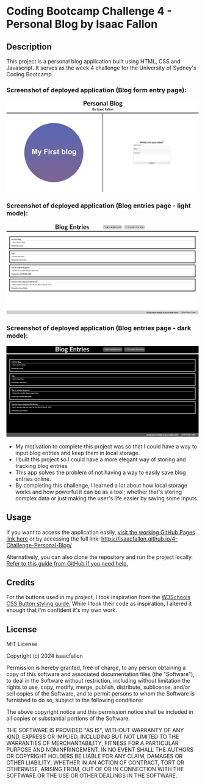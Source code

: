 # Coding Bootcamp Challenge 4 - Personal Blog by Isaac Fallon

## Description

This project is a personal blog application built using HTML, CSS and Javascript. It serves as the week 4 challenge for the University of Sydney's Coding Bootcamp.

### Screenshot of deployed application (Blog form entry page):

![Screenshot of deployed application showing blog form page.](./assets/images/IF-Challenge-4_Blog-Form.png)

### Screenshot of deployed application (Blog entries page - light mode):

![Screenshot of deployed application showing blog entries page in light mode.](./assets/images/IF-Challenge-4_Blog-Entries(Light).png)

### Screenshot of deployed application (Blog entries page - dark mode):

![Screenshot of deployed application showing blog entries page in dark mode.](./assets/images/IF-Challenge-4_Blog-Entries(Dark).png)

- My motivation to complete this project was so that I could have a way to input blog entries and keep them in local storage. 
- I built this project so I could have a more elegant way of storing and tracking blog entries.
- This app solves the problem of not having a way to easily save blog entries online. 
- By completing this challenge, I learned a lot about how local storage works and how powerful it can be as a tool; whether that's storing complex data or just making the user's life easier by saving some inputs. 

## Usage

If you want to access the application easily, [visit the working GitHub Pages link here](https://isaacfallon.github.io/4-Challenge-Personal-Blog/) or by accessing the full link:
https://isaacfallon.github.io/4-Challenge-Personal-Blog/

Alternatively, you can also clone the repository and run the project locally. [Refer to this guide from GitHub if you need help.](https://docs.github.com/en/repositories/creating-and-managing-repositories/cloning-a-repository/)

## Credits

For the buttons used in my project, I took inspiration from the [W3Schools CSS Button styling guide.](https://www.w3schools.com/css/css3_buttons.asp) While I took their code as inspiration, I altered it enough that I'm confident it's my own work.

## License

MIT License

Copyright (c) 2024 isaacfallon

Permission is hereby granted, free of charge, to any person obtaining a copy
of this software and associated documentation files (the "Software"), to deal
in the Software without restriction, including without limitation the rights
to use, copy, modify, merge, publish, distribute, sublicense, and/or sell
copies of the Software, and to permit persons to whom the Software is
furnished to do so, subject to the following conditions:

The above copyright notice and this permission notice shall be included in all
copies or substantial portions of the Software.

THE SOFTWARE IS PROVIDED "AS IS", WITHOUT WARRANTY OF ANY KIND, EXPRESS OR
IMPLIED, INCLUDING BUT NOT LIMITED TO THE WARRANTIES OF MERCHANTABILITY,
FITNESS FOR A PARTICULAR PURPOSE AND NONINFRINGEMENT. IN NO EVENT SHALL THE
AUTHORS OR COPYRIGHT HOLDERS BE LIABLE FOR ANY CLAIM, DAMAGES OR OTHER
LIABILITY, WHETHER IN AN ACTION OF CONTRACT, TORT OR OTHERWISE, ARISING FROM,
OUT OF OR IN CONNECTION WITH THE SOFTWARE OR THE USE OR OTHER DEALINGS IN THE
SOFTWARE.